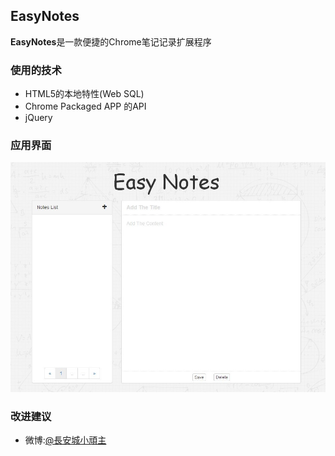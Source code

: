 ## EasyNotes ##

**EasyNotes**是一款便捷的Chrome笔记记录扩展程序

### 使用的技术 ###
* HTML5的本地特性(Web SQL) 
* Chrome Packaged APP 的API
* jQuery 

### 应用界面 ###

![hello world](./images/overview.jpg)

### 改进建议 ###

* 微博:[@長安城小頑主](http://weibo.com/donghao526)